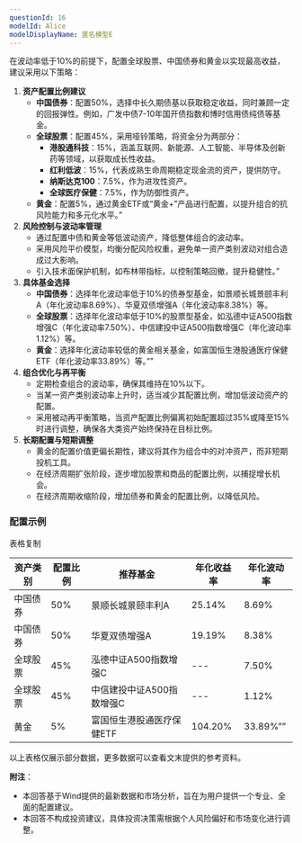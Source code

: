 ```yaml
---
questionId: 16
modelId: Alice
modelDisplayName: 匿名模型E
---
```

在波动率低于10%的前提下，配置全球股票、中国债券和黄金以实现最高收益，建议采用以下策略：

1. **资产配置比例建议**
    - **中国债券**：配置50%，选择中长久期债基以获取稳定收益，同时兼顾一定的回报弹性。例如，广发中债7-10年国开债指数和博时信用债纯债等基金。
    - **全球股票**：配置45%，采用哑铃策略，将资金分为两部分：
        - **港股通科技**：15%，涵盖互联网、新能源、人工智能、半导体及创新药等领域，以获取成长性收益。
        - **红利低波**：15%，代表成熟生命周期稳定现金流的资产，提供防守。
        - **纳斯达克100**：7.5%，作为进攻性资产。
        - **全球医疗保健**：7.5%，作为防御性资产。
    - **黄金**：配置5%，通过黄金ETF或“黄金+”产品进行配置，以提升组合的抗风险能力和多元化水平。”
2. **风险控制与波动率管理**
    - 通过配置中债和黄金等低波动资产，降低整体组合的波动率。
    - 采用风险平价模型，均衡分配风险权重，避免单一资产类别波动对组合造成过大影响。
    - 引入技术面保护机制，如布林带指标，以控制策略回撤，提升稳健性。”
3. **具体基金选择**
    - **中国债券**：选择年化波动率低于10%的债券型基金，如景顺长城景颐丰利A（年化波动率8.69%）、华夏双债增强A（年化波动率8.38%）等。
    - **全球股票**：选择年化波动率低于10%的股票型基金，如泓德中证A500指数增强C（年化波动率7.50%）、中信建投中证A500指数增强C（年化波动率1.12%）等。
    - **黄金**：选择年化波动率较低的黄金相关基金，如富国恒生港股通医疗保健ETF（年化波动率33.89%）等。””
4. **组合优化与再平衡**
    - 定期检查组合的波动率，确保其维持在10%以下。
    - 当某一资产类别波动率上升时，适当减少其配置比例，增加低波动资产的配置。
    - 采用被动再平衡策略，当资产配置比例偏离初始配置超过35%或降至15%时进行调整，确保各大类资产始终保持在目标比例。
5. **长期配置与短期调整**
    - 黄金的配置价值更偏长期性，建议将其作为组合中的对冲资产，而非短期投机工具。
    - 在经济周期扩张阶段，逐步增加股票和商品的配置比例，以捕捉增长机会。
    - 在经济周期收缩阶段，增加债券和黄金的配置比例，以降低风险。

### 配置示例

表格复制

|资产类别|配置比例|推荐基金|年化收益率|年化波动率|
|---|---|---|---|---|
|中国债券|50%|景顺长城景颐丰利A|25.14%|8.69%|
|中国债券|50%|华夏双债增强A|19.19%|8.38%|
|全球股票|45%|泓德中证A500指数增强C|---|7.50%|
|全球股票|45%|中信建投中证A500指数增强C|---|1.12%|
|黄金|5%|富国恒生港股通医疗保健ETF|104.20%|33.89%””|

以上表格仅展示部分数据，更多数据可以查看文末提供的参考资料。

**附注**：

- 本回答基于Wind提供的最新数据和市场分析，旨在为用户提供一个专业、全面的配置建议。
- 本回答不构成投资建议，具体投资决策需根据个人风险偏好和市场变化进行调整。